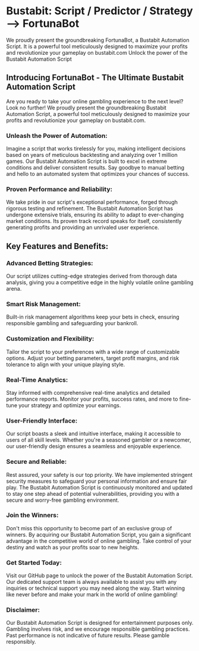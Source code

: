 # Bustabit: Script / Predictor / Strategy --> FortunaBot
We proudly present the groundbreaking FortunaBot, a Bustabit Automation Script. It is a powerful tool meticulously designed to maximize your profits and revolutionize your gameplay on bustabit.com Unlock the power of the Bustabit Automation Script

## Introducing FortunaBot - The Ultimate Bustabit Automation Script

Are you ready to take your online gambling experience to the next level? Look no further! We proudly present the groundbreaking Bustabit Automation Script, a powerful tool meticulously designed to maximize your profits and revolutionize your gameplay on bustabit.com.

### Unleash the Power of Automation:
Imagine a script that works tirelessly for you, making intelligent decisions based on years of meticulous backtesting and analyzing over 1 million games. Our Bustabit Automation Script is built to excel in extreme conditions and deliver consistent results. Say goodbye to manual betting and hello to an automated system that optimizes your chances of success.

### Proven Performance and Reliability:
We take pride in our script's exceptional performance, forged through rigorous testing and refinement. The Bustabit Automation Script has undergone extensive trials, ensuring its ability to adapt to ever-changing market conditions. Its proven track record speaks for itself, consistently generating profits and providing an unrivaled user experience.

## Key Features and Benefits:
  
### Advanced Betting Strategies: 
Our script utilizes cutting-edge strategies derived from thorough data analysis, giving you a competitive edge in the highly volatile online gambling arena.
  
### Smart Risk Management: 
Built-in risk management algorithms keep your bets in check, ensuring responsible gambling and safeguarding your bankroll.

### Customization and Flexibility: 
Tailor the script to your preferences with a wide range of customizable options. Adjust your betting parameters, target profit margins, and risk tolerance to align with your unique 
playing style.

### Real-Time Analytics: 
  Stay informed with comprehensive real-time analytics and detailed performance reports. Monitor your profits, success rates, and more to fine-tune your strategy and optimize your earnings.

### User-Friendly Interface: 
Our script boasts a sleek and intuitive interface, making it accessible to users of all skill levels. Whether you're a seasoned gambler or a newcomer, our user-friendly design ensures a seamless and enjoyable experience.

### Secure and Reliable:
Rest assured, your safety is our top priority. We have implemented stringent security measures to safeguard your personal information and ensure fair play. The Bustabit Automation Script is continuously monitored and updated to stay one step ahead of potential vulnerabilities, providing you with a secure and worry-free gambling environment.

### Join the Winners:
Don't miss this opportunity to become part of an exclusive group of winners. By acquiring our Bustabit Automation Script, you gain a significant advantage in the competitive world of online gambling. Take control of your destiny and watch as your profits soar to new heights.

### Get Started Today:
Visit our GitHub page to unlock the power of the Bustabit Automation Script. Our dedicated support team is always available to assist you with any inquiries or technical support you may need along the way. Start winning like never before and make your mark in the world of online gambling!

### Disclaimer: 
Our Bustabit Automation Script is designed for entertainment purposes only. Gambling involves risk, and we encourage responsible gambling practices. Past performance is not indicative of future results. Please gamble responsibly.
